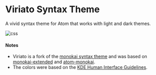 # Viriato Syntax Theme

A vivid syntax theme for Atom that works with light and dark themes.

![css](https://cloud.githubusercontent.com/assets/1958425/8604596/8f32ad66-2677-11e5-9abe-3725fa2648ac.png)

#### Notes

* Viriato is a fork of the [monokai syntax theme](https://atom.io/themes/monokai) and was based on [monokai-extended](https://atom.io/themes/monokai-extended) and [atom-monokai](https://atom.io/packages/atom-monokai).
* The colors were based on the [KDE Human Interface Guidelines](https://techbase.kde.org/Projects/Usability/HIG/Color).

